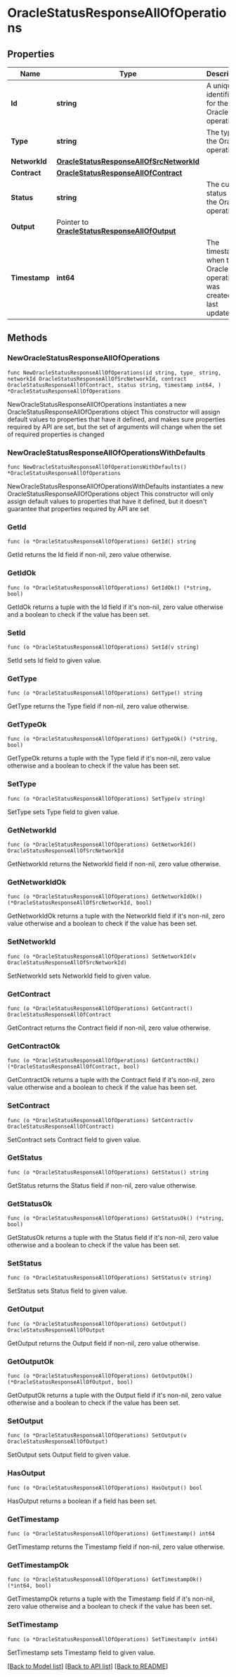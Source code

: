 # OracleStatusResponseAllOfOperations

## Properties

Name | Type | Description | Notes
------------ | ------------- | ------------- | -------------
**Id** | **string** | A unique identifier for the Oracle operation. | 
**Type** | **string** | The type of the Oracle operation. | 
**NetworkId** | [**OracleStatusResponseAllOfSrcNetworkId**](OracleStatusResponseAllOfSrcNetworkId.md) |  | 
**Contract** | [**OracleStatusResponseAllOfContract**](OracleStatusResponseAllOfContract.md) |  | 
**Status** | **string** | The current status of the Oracle operation. | 
**Output** | Pointer to [**OracleStatusResponseAllOfOutput**](OracleStatusResponseAllOfOutput.md) |  | [optional] 
**Timestamp** | **int64** | The timestamp when the Oracle operation was created or last updated. | 

## Methods

### NewOracleStatusResponseAllOfOperations

`func NewOracleStatusResponseAllOfOperations(id string, type_ string, networkId OracleStatusResponseAllOfSrcNetworkId, contract OracleStatusResponseAllOfContract, status string, timestamp int64, ) *OracleStatusResponseAllOfOperations`

NewOracleStatusResponseAllOfOperations instantiates a new OracleStatusResponseAllOfOperations object
This constructor will assign default values to properties that have it defined,
and makes sure properties required by API are set, but the set of arguments
will change when the set of required properties is changed

### NewOracleStatusResponseAllOfOperationsWithDefaults

`func NewOracleStatusResponseAllOfOperationsWithDefaults() *OracleStatusResponseAllOfOperations`

NewOracleStatusResponseAllOfOperationsWithDefaults instantiates a new OracleStatusResponseAllOfOperations object
This constructor will only assign default values to properties that have it defined,
but it doesn't guarantee that properties required by API are set

### GetId

`func (o *OracleStatusResponseAllOfOperations) GetId() string`

GetId returns the Id field if non-nil, zero value otherwise.

### GetIdOk

`func (o *OracleStatusResponseAllOfOperations) GetIdOk() (*string, bool)`

GetIdOk returns a tuple with the Id field if it's non-nil, zero value otherwise
and a boolean to check if the value has been set.

### SetId

`func (o *OracleStatusResponseAllOfOperations) SetId(v string)`

SetId sets Id field to given value.


### GetType

`func (o *OracleStatusResponseAllOfOperations) GetType() string`

GetType returns the Type field if non-nil, zero value otherwise.

### GetTypeOk

`func (o *OracleStatusResponseAllOfOperations) GetTypeOk() (*string, bool)`

GetTypeOk returns a tuple with the Type field if it's non-nil, zero value otherwise
and a boolean to check if the value has been set.

### SetType

`func (o *OracleStatusResponseAllOfOperations) SetType(v string)`

SetType sets Type field to given value.


### GetNetworkId

`func (o *OracleStatusResponseAllOfOperations) GetNetworkId() OracleStatusResponseAllOfSrcNetworkId`

GetNetworkId returns the NetworkId field if non-nil, zero value otherwise.

### GetNetworkIdOk

`func (o *OracleStatusResponseAllOfOperations) GetNetworkIdOk() (*OracleStatusResponseAllOfSrcNetworkId, bool)`

GetNetworkIdOk returns a tuple with the NetworkId field if it's non-nil, zero value otherwise
and a boolean to check if the value has been set.

### SetNetworkId

`func (o *OracleStatusResponseAllOfOperations) SetNetworkId(v OracleStatusResponseAllOfSrcNetworkId)`

SetNetworkId sets NetworkId field to given value.


### GetContract

`func (o *OracleStatusResponseAllOfOperations) GetContract() OracleStatusResponseAllOfContract`

GetContract returns the Contract field if non-nil, zero value otherwise.

### GetContractOk

`func (o *OracleStatusResponseAllOfOperations) GetContractOk() (*OracleStatusResponseAllOfContract, bool)`

GetContractOk returns a tuple with the Contract field if it's non-nil, zero value otherwise
and a boolean to check if the value has been set.

### SetContract

`func (o *OracleStatusResponseAllOfOperations) SetContract(v OracleStatusResponseAllOfContract)`

SetContract sets Contract field to given value.


### GetStatus

`func (o *OracleStatusResponseAllOfOperations) GetStatus() string`

GetStatus returns the Status field if non-nil, zero value otherwise.

### GetStatusOk

`func (o *OracleStatusResponseAllOfOperations) GetStatusOk() (*string, bool)`

GetStatusOk returns a tuple with the Status field if it's non-nil, zero value otherwise
and a boolean to check if the value has been set.

### SetStatus

`func (o *OracleStatusResponseAllOfOperations) SetStatus(v string)`

SetStatus sets Status field to given value.


### GetOutput

`func (o *OracleStatusResponseAllOfOperations) GetOutput() OracleStatusResponseAllOfOutput`

GetOutput returns the Output field if non-nil, zero value otherwise.

### GetOutputOk

`func (o *OracleStatusResponseAllOfOperations) GetOutputOk() (*OracleStatusResponseAllOfOutput, bool)`

GetOutputOk returns a tuple with the Output field if it's non-nil, zero value otherwise
and a boolean to check if the value has been set.

### SetOutput

`func (o *OracleStatusResponseAllOfOperations) SetOutput(v OracleStatusResponseAllOfOutput)`

SetOutput sets Output field to given value.

### HasOutput

`func (o *OracleStatusResponseAllOfOperations) HasOutput() bool`

HasOutput returns a boolean if a field has been set.

### GetTimestamp

`func (o *OracleStatusResponseAllOfOperations) GetTimestamp() int64`

GetTimestamp returns the Timestamp field if non-nil, zero value otherwise.

### GetTimestampOk

`func (o *OracleStatusResponseAllOfOperations) GetTimestampOk() (*int64, bool)`

GetTimestampOk returns a tuple with the Timestamp field if it's non-nil, zero value otherwise
and a boolean to check if the value has been set.

### SetTimestamp

`func (o *OracleStatusResponseAllOfOperations) SetTimestamp(v int64)`

SetTimestamp sets Timestamp field to given value.



[[Back to Model list]](../README.md#documentation-for-models) [[Back to API list]](../README.md#documentation-for-api-endpoints) [[Back to README]](../README.md)


